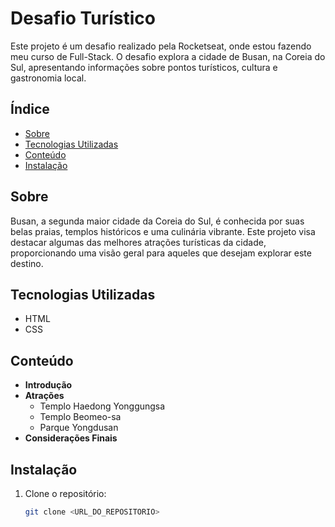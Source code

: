 # Desafio Turístico

Este projeto é um desafio realizado pela Rocketseat, onde estou fazendo meu curso de Full-Stack. O desafio explora a cidade de Busan, na Coreia do Sul, apresentando informações sobre pontos turísticos, cultura e gastronomia local.

## Índice

- [Sobre](#sobre)
- [Tecnologias Utilizadas](#tecnologias-utilizadas)
- [Conteúdo](#conteúdo)
- [Instalação](#instalação)


## Sobre

Busan, a segunda maior cidade da Coreia do Sul, é conhecida por suas belas praias, templos históricos e uma culinária vibrante. Este projeto visa destacar algumas das melhores atrações turísticas da cidade, proporcionando uma visão geral para aqueles que desejam explorar este destino.

## Tecnologias Utilizadas

- HTML
- CSS

## Conteúdo

- **Introdução**
- **Atrações**
  - Templo Haedong Yonggungsa
  - Templo Beomeo-sa
  - Parque Yongdusan
- **Considerações Finais**

## Instalação

1. Clone o repositório:
   ```bash
   git clone <URL_DO_REPOSITORIO>
